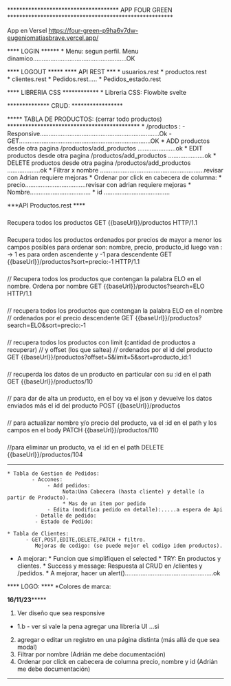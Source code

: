 
************************************* APP FOUR GREEN *******************************************************

App en Versel  https://four-green-p9ha6v7dw-eugeniomatiasbrave.vercel.app/

**** LOGIN ****** 
     * Menu: segun perfil. Menu dinamico......................................................OK

**** LOGOUT *****
**** API REST ***
    * usuarios.rest
	* productos.rest   
	* clientes.rest
    * Pedidos.rest.....
    * Pedidos_estado.rest
                
**** LIBRERIA CSS ************
    * Libreria CSS: Flowbite svelte

  
************** CRUD: *****************

     
***** TABLA DE PRODUCTOS:  (cerrar todo productos) ********************************************
       * /productos : 
            - Responsive.....................................................................Ok
            - GET............................................................................OK
            * ADD productos desde otra pagina /productos/add_productos ......................ok
            * EDIT productos desde otra pagina /productos/add_productos .....................ok
            * DELETE productos desde otra pagina /productos/add_productos ...................ok
            * Filtrar x nombre   ............................................................revisar con Adrian requiere mejoras
            * Ordenar por click en cabecera de columna:
                   * precio...................................revisar con adrian requiere mejoras
                   * Nombre...................................
                   * id ......................................

***API Productos.rest ****   

###
Recupera todos los productos
GET {{baseUrl}}/productos HTTP/1.1 

### 
Recupera todos los productos ordenados por precios de mayor a menor
los campos posibles para ordenar son: nombre, precio, producto_id
luego van : -> 1 es para orden ascendente y -1 para descendente
GET {{baseUrl}}/productos?sort=precio:-1 HTTP/1.1  

### 
// Recupera todos los productos que contengan la palabra ELO en el nombre. Ordena por nombre
GET {{baseUrl}}/productos?search=ELO HTTP/1.1 

###
// recupera todos los productos que contengan la palabra ELO en el nombre
// ordenados por el precio descendente
GET {{baseUrl}}/productos?search=ELO&sort=precio:-1

###
// recupera todos los productos con limit (cantidad de productos a recuperar) 
// y offset (los que saltea)
// ordenados por el id del producto
GET {{baseUrl}}/productos?offset=5&limit=5&sort=producto_id:1  

###
// recuperda los datos de un producto en particular con su :id en el path
GET {{baseUrl}}/productos/10

###
// para dar de alta un producto, en el boy va el json y devuelve los datos enviados más el id del producto
POST {{baseUrl}}/productos 

###
// para actualizar nombre y/o precio del producto, va el :id en el path y los campos en el body
PATCH {{baseUrl}}/productos/110 

###
//para eliminar un producto, va el :id en el path
DELETE {{baseUrl}}/productos/104 



**********************************************************************************************
      
            
    * Tabla de Gestion de Pedidos: 
            - Accones: 
                 - Add pedidos:
                      Nota:Una Cabecera (hasta cliente) y detalle (a partir de Producto). 
                      * Mas de un item por pedido 
                 - Edita (modifica pedido en detalle):.....a espera de Api  
             - Detalle de pedido:
             - Estado de Pedido:    
            
    * Tabla de Clientes: 
          - GET,POST,EDITE,DELETE,PATCH + filtro.
             Mejoras de codigo: (se puede mejor el codigo idem productos).
                     

  * A mejorar:
	        * Funcion que simplifiquen el selected
		    * TRY: En productos y clientes.
            * Success y message: Respuesta al CRUD en /clientes y /pedidos.
            * A mejorar, hacer un alert()...................................................ok

**** LOGO: ****
    *Colores de marca:



****16/11/23*********
1) Ver diseño que sea responsive
*  1.b - ver si vale la pena agregar una libreria UI  ...si
2) agregar o editar un registro en una página distinta (más allá de que sea modal)
3) Filtrar por nombre (Adrián me debe documentación)
4) Ordenar por click en cabecera de columna precio, nombre y id (Adrián me debe documentación)
******************




